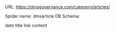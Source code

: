 URL: https://dmsgovernance.com/category/articles/

Spider name: dmsarticle
DB Schema:

date
title
link
content
